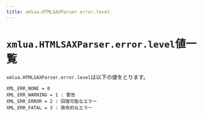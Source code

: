 ```yaml
---
title: xmlua.HTMLSAXParser.error.level
---
```


# `xmlua.HTMLSAXParser.error.level`値一覧

`xmlua.HTMLSAXParser.error.level`は以下の値をとります。

```
XML_ERR_NONE = 0
XML_ERR_WARNING = 1 : 警告
XML_ERR_ERROR = 2 : 回復可能なエラー
XML_ERR_FATAL = 3 : 致命的なエラー
```
